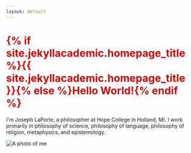 ```yaml
---
layout: default
---
```


<h1 style="color: #cc0000;">{% if site.jekyllacademic.homepage_title %}{{ site.jekyllacademic.homepage_title }}{% else %}Hello World!{% endif %}</h1> 

I'm Joseph LaPorte, a philosopher at Hope College in Holland, MI. I work primarily in philosophy of science, philosophy of language, philosophy of religion, metaphysics, and epistemology.


![A photo of me](https://josephlaporte.github.io/josephlaporte.github.io/assets/images/josephlaporte.jpg)
